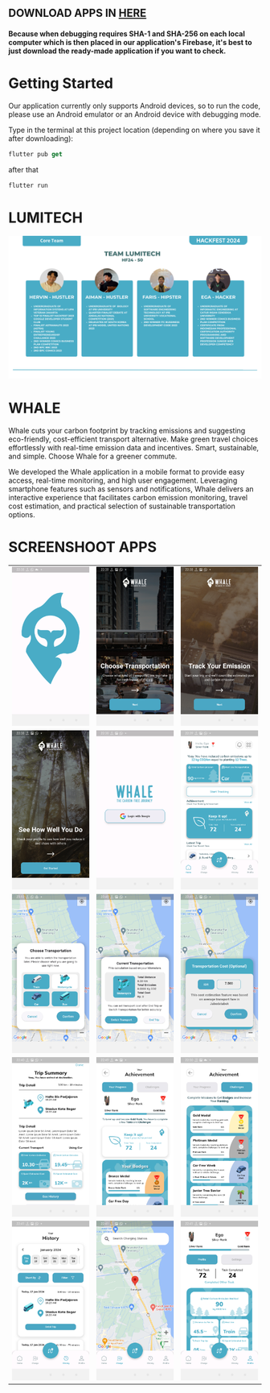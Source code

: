 ## DOWNLOAD APPS IN <a href="app_release/">HERE</a>
#### Because when debugging requires SHA-1 and SHA-256 on each local computer which is then placed in our application's Firebase, it's best to just download the ready-made application if you want to check.


# Getting Started

Our application currently only supports Android devices, so to run the code, please use an Android emulator or an Android device with debugging mode.

Type in the terminal at this project location (depending on where you save it after downloading):

```dart
flutter pub get
```

after that

```dart
flutter run
```

# LUMITECH

<img src="screenshoot/team.png"></img>


# WHALE

Whale cuts your carbon footprint by tracking emissions and suggesting
eco-friendly, cost-efficient transport alternative. Make green travel
choices effortlessly with real-time emission data and incentives.
Smart, sustainable, and simple. Choose Whale for a greener commute.

We developed the Whale application in a mobile format to provide
easy access, real-time monitoring, and high user engagement.
Leveraging smartphone features such as sensors and
notifications, Whale delivers an interactive experience that
facilitates carbon emission monitoring, travel cost estimation,
and practical selection of sustainable transportation options.

# SCREENSHOOT APPS

<table style="border-collapse: collapse;">
  <tr>
    <td align="center">
      <img src="screenshoot/splash_logo.png" alt="Image 1" width="300"/>
    </td>
    <td align="center">
      <img src="screenshoot/splash1.png" alt="Image 2" width="300"/>
    </td>
    <td align="center">
      <img src="screenshoot/splash2.png" alt="Image 3" width="300"/>
    </td>
  </tr>
  <!-- Add more rows as needed -->
  <tr>
    <td align="center">
      <img src="screenshoot/splash3.png" alt="Image 4" width="300"/>
    </td>
    <td align="center">
      <img src="screenshoot/login.png" alt="Image 5" width="300"/>
    </td>
    <td align="center">
      <img src="screenshoot/home.png" alt="Image 6" width="300"/>
    </td>
  </tr>
  <!-- Add more rows as needed -->
  <tr>
    <td align="center">
      <img src="screenshoot/transportatiton.png" alt="Image 4" width="300"/>
    </td>
    <td align="center">
      <img src="screenshoot/tracking.png" alt="Image 5" width="300"/>
    </td>
    <td align="center">
      <img src="screenshoot/cost.png" alt="Image 6" width="300"/>
    </td>
  </tr>
  <!-- Add more rows as needed -->
  <tr>
    <td align="center">
      <img src="screenshoot/detail.png" alt="Image 4" width="300"/>
    </td>
    <td align="center">
      <img src="screenshoot/achievement.png" alt="Image 5" width="300"/>
    </td>
    <td align="center">
      <img src="screenshoot/challenges.png" alt="Image 6" width="300"/>
    </td>
  </tr>
  <!-- Add more rows as needed -->
  <tr>
    <td align="center">
      <img src="screenshoot/history.png" alt="Image 4" width="300"/>
    </td>
    <td align="center">
      <img src="screenshoot/charge.png" alt="Image 5" width="300"/>
    </td>
    <td align="center">
      <img src="screenshoot/profile.png" alt="Image 6" width="300"/>
    </td>
  </tr>
</table>

